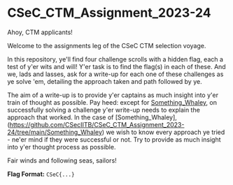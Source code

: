 # CSeC_CTM_Assignment_2023-24

Ahoy, CTM applicants!

Welcome to the assignments leg of the CSeC CTM selection voyage.

In this repository, ye'll find four challenge scrolls with a hidden flag, each a test of y'er wits and will! Y'er task is to find the flag(s) in each of these. And we, lads and lasses, ask for a write-up for each one of these challenges as ye solve 'em, detailing the approach taken and path followed by ye. 

The aim of a write-up is to provide y'er captains as much insight into y'er train of thought as possible. Pay heed: except for [Something_Whaley](https://github.com/CSecIITB/CSeC_CTM_Assignment_2023-24/tree/main/Something_Whaley), on successfully solving a challenge y'er write-up needs to explain the approach that worked. In the case of [Something_Whaley],(https://github.com/CSecIITB/CSeC_CTM_Assignment_2023-24/tree/main/Something_Whaley) we wish to know every approach ye tried - ne'er mind if they were successful or not. Try to provide as much insight into y'er thought process as possible.

Fair winds and following seas, sailors!

**Flag Format:** ```CSeC{...}```
